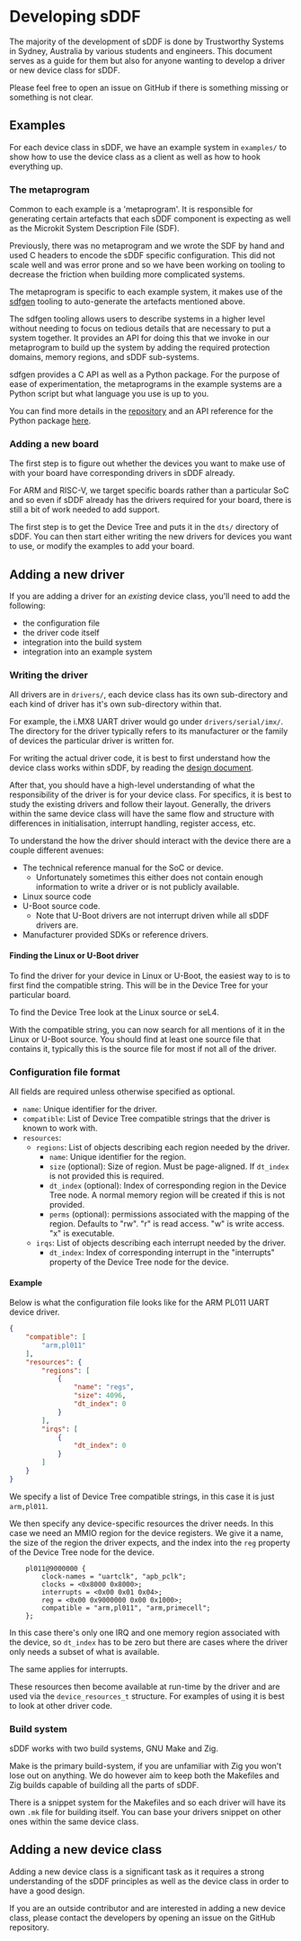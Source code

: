<!--
    Copyright 2025, UNSW

    SPDX-License-Identifier: BSD-2-Clause
-->
# Developing sDDF

The majority of the development of sDDF is done by Trustworthy Systems
in Sydney, Australia by various students and engineers. This document serves
as a guide for them but also for anyone wanting to develop a driver or new
device class for sDDF.

Please feel free to open an issue on GitHub if there is something missing or
something is not clear.

## Examples

For each device class in sDDF, we have an example system in `examples/` to
show how to use the device class as a client as well as how to hook everything
up.

### The metaprogram

Common to each example is a 'metaprogram'. It is responsible for generating
certain artefacts that each sDDF component is expecting as well as the Microkit
System Description File (SDF).

Previously, there was no metaprogram and we wrote the SDF by hand and used
C headers to encode the sDDF specific configuration. This did not scale well
and was error prone and so we have been working on tooling to decrease the friction
when building more complicated systems.

The metaprogram is specific to each example system, it makes use of the
[sdfgen](https://github.com/au-ts/microkit_sdf_gen) tooling to auto-generate the
artefacts mentioned above.

The sdfgen tooling allows users to describe systems in a higher level without
needing to focus on tedious details that are necessary to put a system together.
It provides an API for doing this that we invoke in our metaprogram to build up
the system by adding the required protection domains, memory regions, and sDDF
sub-systems.

sdfgen provides a C API as well as a Python package. For the purpose of ease of
experimentation, the metaprograms in the example systems are a Python script but
what language you use is up to you.

You can find more details in the [repository](https://github.com/au-ts/microkit_sdf_gen)
and an API reference for the Python package [here](https://au-ts.github.io/microkit_sdf_gen/).

### Adding a new board

The first step is to figure out whether the devices you want to make use of
with your board have corresponding drivers in sDDF already.

For ARM and RISC-V, we target specific boards rather than a particular SoC
and so even if sDDF already has the drivers required for your board, there is
still a bit of work needed to add support.

The first step is to get the Device Tree and puts it in the `dts/` directory
of sDDF. You can then start either writing the new drivers for devices you want
to use, or modify the examples to add your board.

## Adding a new driver

If you are adding a driver for an *existing* device class, you'll need to add
the following:
* the configuration file
* the driver code itself
* integration into the build system
* integration into an example system

### Writing the driver

All drivers are in `drivers/`, each device class has its own sub-directory and
each kind of driver has it's own sub-directory within that.

For example, the i.MX8 UART driver would go under `drivers/serial/imx/`. The
directory for the driver typically refers to its manufacturer or the family
of devices the particular driver is written for.

For writing the actual driver code, it is best to first understand how the device
class works within sDDF, by reading the
[design document](https://trustworthy.systems/projects/drivers/sddf-design.pdf).

After that, you should have a high-level understanding of what the responsibility
of the driver is for your device class. For specifics, it is best to study the
existing drivers and follow their layout. Generally, the drivers within the same
device class will have the same flow and structure with differences in initialisation,
interrupt handling, register access, etc.

To understand the how the driver should interact with the device there are a couple
different avenues:
* The technical reference manual for the SoC or device.
    * Unfortunately sometimes this either does not contain enough information to
      write a driver or is not publicly available.
* Linux source code
* U-Boot source code.
    * Note that U-Boot drivers are not interrupt driven while all sDDF drivers are.
* Manufacturer provided SDKs or reference drivers.

#### Finding the Linux or U-Boot driver

To find the driver for your device in Linux or U-Boot, the easiest way to is to first
find the compatible string. This will be in the Device Tree for your particular board.

To find the Device Tree look at the Linux source or seL4.

With the compatible string, you can now search for all mentions of it in the Linux or
U-Boot source. You should find at least one source file that contains it, typically
this is the source file for most if not all of the driver.

### Configuration file format

All fields are required unless otherwise specified as optional.

* `name`: Unique identifier for the driver.
* `compatible`: List of Device Tree compatible strings that
                the driver is known to work with.
* `resources`:
    * `regions`: List of objects describing each region needed by the driver.
        * `name`: Unique identifier for the region.
        * `size` (optional): Size of region.
                             Must be page-aligned.
                             If `dt_index` is not provided this is required.
        * `dt_index` (optional): Index of corresponding region in the Device Tree node.
                                 A normal memory region will be created if this is not
                                 provided.
        * `perms` (optional): permissions associated with the mapping of the region.
                              Defaults to "rw".
                              "r" is read access.
                              "w" is write access.
                              "x" is executable.
    * `irqs`: List of objects describing each interrupt needed by the driver.
       * `dt_index`: Index of corresponding interrupt in the "interrupts" property
                     of the Device Tree node for the device.

#### Example

Below is what the configuration file looks like for the ARM PL011 UART device driver.

```json
{
    "compatible": [
        "arm,pl011"
    ],
    "resources": {
        "regions": [
            {
                "name": "regs",
                "size": 4096,
                "dt_index": 0
            }
        ],
        "irqs": [
            {
                "dt_index": 0
            }
        ]
    }
}
```

We specify a list of Device Tree compatible strings, in this case it is just
`arm,pl011`.

We then specify any device-specific resources the driver needs. In this case
we need an MMIO region for the device registers. We give it a name, the size
of the region the driver expects, and the index into the `reg` property of
the Device Tree node for the device.

```dts
    pl011@9000000 {
        clock-names = "uartclk", "apb_pclk";
        clocks = <0x8000 0x8000>;
        interrupts = <0x00 0x01 0x04>;
        reg = <0x00 0x9000000 0x00 0x1000>;
        compatible = "arm,pl011", "arm,primecell";
    };
```

In this case there's only one IRQ and one memory region associated with the device,
so `dt_index` has to be zero but there are cases where the driver only needs a subset
of what is available.

The same applies for interrupts.

These resources then become available at run-time by the driver and are used via the
`device_resources_t` structure. For examples of using it is best to look at other driver
code.

### Build system

sDDF works with two build systems, GNU Make and Zig.

Make is the primary build-system, if you are unfamiliar with Zig you won't lose out
on anything. We do however aim to keep both the Makefiles and Zig builds capable of
building all the parts of sDDF.

There is a snippet system for the Makefiles and so each driver will have its own
`.mk` file for building itself. You can base your drivers snippet on other ones within
the same device class.

## Adding a new device class

Adding a new device class is a significant task as it requires a strong understanding
of the sDDF principles as well as the device class in order to have a good design.

If you are an outside contributor and are interested in adding a new device class,
please contact the developers by opening an issue on the GitHub repository.
